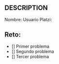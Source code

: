 ## DESCRIPTION

Nombre: 
Usuario Platzi: 

## Reto:

- [] Primer problema 
- [] Segundo problema 
- [] Tercer problema 
